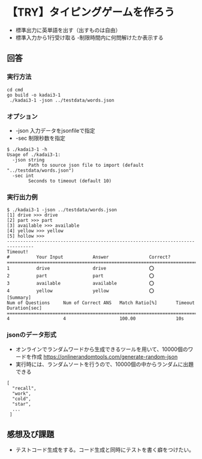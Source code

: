 # 【TRY】タイピングゲームを作ろう
- 標準出力に英単語を出す（出すものは自由）
- 標準入力から1行受け取る
-制限時間内に何問解けたか表示する

## 回答
### 実行方法
~~~
cd cmd
go build -o kadai3-1
 ./kadai3-1 -json ../testdata/words.json
~~~

### オプション
- -json 入力データをjsonfileで指定
- -sec  制限秒数を指定

~~~
$ ./kadai3-1 -h
Usage of ./kadai3-1:
  -json string
        Path to source json file to import (default "../testdata/words.json")
  -sec int
        Seconds to timeout (default 10)
~~~

### 実行出力例
~~~
$ ./kadai3-1 -json ../testdata/words.json
[1] drive >>> drive
[2] part >>> part
[3] available >>> available
[4] yellow >>> yellow
[5] hollow >>> 
--------------------------------------------------------------------------------
Timeout!
#          Your Input           Answer               Correct?
================================================================================
1          drive                drive                ⭕    
2          part                 part                 ⭕    
3          available            available            ⭕    
4          yellow               yellow               ⭕    
[Summary]
Num of Questions     Num of Correct ANS   Match Ratio[%]       Timeout Duration[sec]
================================================================================
4                    4                    100.00               10s  
~~~

### jsonのデータ形式
- オンラインでランダムワードから生成できるツールを用いて、10000個のワードを作成 https://onlinerandomtools.com/generate-random-json
- 実行時には、ランダムソートを行うので、10000個の中からランダムに出題できる
~~~
[
  "recall",
  "work",
  "cold",
  "star",
  ...
 ]
~~~

## 感想及び課題
- テストコード生成をする。コード生成と同時にテストを書く癖をつけたい。
